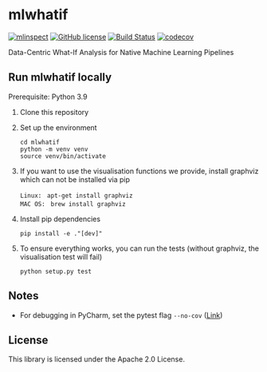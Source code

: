 mlwhatif
================================

[![mlinspect](https://img.shields.io/badge/🔎-mlwhatif-green)](https://github.com/stefan-grafberger/mlwhatif)
[![GitHub license](https://img.shields.io/badge/License-Apache%202.0-yellowgreen.svg)](https://github.com/stefan-grafberger/mlwhatif/blob/master/LICENSE)
[![Build Status](https://github.com/stefan-grafberger/mlwhatif/actions/workflows/build.yml/badge.svg)](https://github.com/stefan-grafberger/mlwhatif/actions/workflows/build.yml)
[![codecov](https://codecov.io/gh/stefan-grafberger/mlwhatif/branch/master/graph/badge.svg?token=KTMNPBV1ZZ)](https://codecov.io/gh/stefan-grafberger/mlwhatif)

Data-Centric What-If Analysis for Native Machine Learning Pipelines 

## Run mlwhatif locally

Prerequisite: Python 3.9

1. Clone this repository
2. Set up the environment

	`cd mlwhatif` <br>
	`python -m venv venv` <br>
	`source venv/bin/activate` <br>

3. If you want to use the visualisation functions we provide, install graphviz which can not be installed via pip

    `Linux: ` `apt-get install graphviz` <br>
    `MAC OS: ` `brew install graphviz` <br>
	
4. Install pip dependencies 

    `pip install -e ."[dev]"` <br>

5. To ensure everything works, you can run the tests (without graphviz, the visualisation test will fail)

    `python setup.py test` <br>

## Notes
* For debugging in PyCharm, set the pytest flag `--no-cov` ([Link](https://stackoverflow.com/questions/34870962/how-to-debug-py-test-in-pycharm-when-coverage-is-enabled))

## License
This library is licensed under the Apache 2.0 License.

